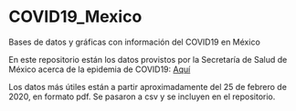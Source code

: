 # COVID19_Mexico
Bases de datos y gráficas con información del COVID19 en México

En este repositorio están los datos provistos por la Secretaría de Salud de México acerca de la epidemia de COVID19: [Aquí](https://www.gob.mx/salud/documentos/nuevo-coronavirus-2019-ncov-comunicado-tecnico-diario)

Los datos más útiles están a partir aproximadamente del 25 de febrero de 2020, en formato pdf. Se pasaron a csv y se incluyen en el repositorio.
